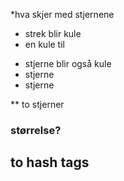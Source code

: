 *hva skjer med stjernene
- strek blir kule
- en kule til

* stjerne blir også kule
* stjerne 
* stjerne

** to stjerner

### størrelse?

## to hash tags
